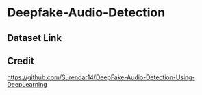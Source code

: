 # Deepfake-Audio-Detection
## Dataset Link

## Credit 
https://github.com/Surendar14/DeepFake-Audio-Detection-Using-DeepLearning
